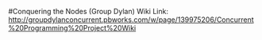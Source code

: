 #Conquering the Nodes (Group Dylan)
Wiki Link: http://groupdylanconcurrent.pbworks.com/w/page/139975206/Concurrent%20Programming%20Project%20Wiki